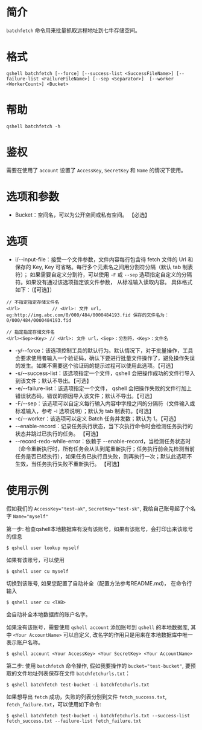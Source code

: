 # 简介
`batchfetch` 命令用来批量抓取远程地址到七牛存储空间。

# 格式
```
qshell batchfetch [--force] [--success-list <SuccessFileName>] [--failure-list <FailureFileName>] [--sep <Separator>]  [--worker <WorkerCount>] <Bucket>
```

# 帮助
```
qshell batchfetch -h
```

# 鉴权
需要在使用了 `account` 设置了 `AccessKey`, `SecretKey` 和 `Name` 的情况下使用。

# 选项和参数
- Bucket：空间名，可以为公开空间或私有空间。 【必选】

# 选项
- i/--input-file：接受一个文件参数，文件内容每行包含待 fetch 文件的 Url 和保存的 Key, Key 可省略。每行多个元素名之间用分割符分隔（默认 tab 制表符）； 如果需要自定义分割符，可以使用 `-F` 或 `--sep` 选项指定自定义的分隔符。如果没有通过该选项指定该文件参数， 从标准输入读取内容。 具体格式如下：（【可选】）
```
// 不指定指定存储文件名
<Url>            // <Url>: 文件 url，eg:http://img.abc.com/0/000/484/0000484193.fid 保存的文件名为：0/000/484/0000484193.fid

// 指定指定存储文件名
<Url><Sep><Key> // <Url>: 文件 url，<Sep>：分割符，<Key>：文件名
```
- -y/--force：该选项控制工具的默认行为。默认情况下，对于批量操作，工具会要求使用者输入一个验证码，确认下要进行批量文件操作了，避免操作失误的发生。如果不需要这个验证码的提示过程可以使用此选项。【可选】
- -s/--success-list：该选项指定一个文件，qshell 会把操作成功的文件行导入到该文件；默认不导出。【可选】
- -e/--failure-list：该选项指定一个文件， qshell 会把操作失败的文件行加上错误状态码，错误的原因导入该文件；默认不导出。【可选】
- -F/--sep：该选项可以自定义每行输入内容中字段之间的分隔符（文件输入或标准输入，参考 -i 选项说明）；默认为 tab 制表符。【可选】
- -c/--worker：该选项可以定义 Batch 任务并发数；默认为 1。【可选】
- --enable-record：记录任务执行状态，当下次执行命令时会检测任务执行的状态并跳过已执行的任务。 【可选】
- --record-redo-while-error：依赖于 --enable-record，当检测任务状态时（命令重新执行时，所有任务会从头到尾重新执行；任务执行前会先检测当前任务是否已经执行），如果任务已执行且失败，则再执行一次；默认此选项不生效，当任务执行失败不重新执行。 【可选】

# 使用示例
假如我们的 `AccessKey="test-ak"`, `SecretKey="test-sk"`, 我给自己账号起了个名字 `Name="myself"`

第一步:
检查qshell本地数据库有没有该账号，如果有该账号，会打印出来该账号的信息
```
$ qshell user lookup myself
```

如果有该账号，可以使用
```
$ qshell user cu myself
```

切换到该账号, 如果您配置了自动补全（配置方法参考README.md)， 在命令行输入
```
$ qshell user cu <TAB>
```
会自动补全本地数据库的账户名字。

如果没有该账号，需要使用 `qshell account` 添加账号到 `qshell` 的本地数据库, 其中 `<Your AccountName>` 可以自定义, 改名字的作用只是用来在本地数据库中唯一表示账户名称。
```
$ qshell account <Your AccessKey> <Your SecretKey> <Your AccountName>
```

第二步:
使用 `batchfetch` 命令操作, 假如我要操作的 `bucket="test-bucket"`, 要预取的文件地址列表保存在文件 `batchfetchurls.txt`：
```
$ qshell batchfetch test-bucket -i batchfetchurls.txt
```

如果想导出 `fetch` 成功，失败的列表分别到文件 `fetch_success.txt`, `fetch_failure.txt`，可以使用如下命令:
```
$ qshell batchfetch test-bucket -i batchfetchurls.txt --success-list fetch_success.txt --failure-list fetch_failure.txt
```
